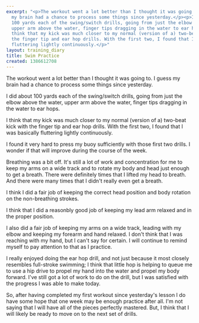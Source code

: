 ```yaml
---
excerpt: "<p>The workout went a lot better than I thought it was going to. I guess
  my brain had a chance to process some things since yesterday.</p><p>I did about
  100 yards each of the swing/switch drills, going from just the elbow above the water,
  upper arm above the water, finger tips dragging in the water to ear hops.</p><p>I
  think that my kick was much closer to my normal (version of a) two-beat kick with
  the finger tip and ear hop drills. With the first two, I found that I was basically
  fluttering lightly continuously.</p>"
layout: training_diary
title: Swim Practice
created: 1386612708
---
```

<p>The workout went a lot better than I thought it was going to. I guess my brain had a chance to process some things since yesterday.</p><p>I did about 100 yards each of the swing/switch drills, going from just the elbow above the water, upper arm above the water, finger tips dragging in the water to ear hops.</p><p>I think that my kick was much closer to my normal (version of a) two-beat kick with the finger tip and ear hop drills. With the first two, I found that I was basically fluttering lightly continuously.</p><p>I found it very hard to press my buoy sufficiently with those first two drills. I wonder if that will improve during the course of the week.</p><p>Breathing was a bit off. It's still a lot of work and concentration for me to keep my arms on a wide track and to rotate my body and head just enough to get a breath. There were definitely times that I lifted my head to breath. And there were many times that I didn't really even get a breath.</p><p>I think I did a fair job of keeping the correct head position and body rotation on the non-breathing strokes.</p><p>I think that I did a reasonbly good job of keeping my lead arm relaxed and in the proper position.</p><p>I also did a fair job of keeping my arms on a wide track, leading with my elbow and keeping my forearm and hand relaxed. I don't think that I was reaching with my hand, but I can't say for certain. I will continue to remind myself to pay attention to that as I practice.</p><p>I really enjoyed doing the ear hop drill, and not just because it most closely resembles full-stroke swimming; I think that little hop is helping to queue me to use a hip drive to propel my hand into the water and propel my body forward. I've still got a lot of work to do on the drill, but I was satisfied with the progress I was able to make today.</p><p>So, after having completed my first workout since yesterday's lesson I do have some hope that one week may be enough practice after all. I'm not saying that I will have all of the pieces perfectly mastered. But, I think that I will likely be ready to move on to the next set of drills.</p>
